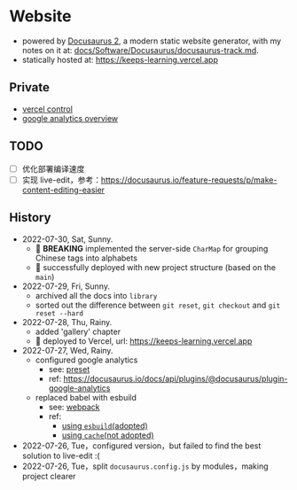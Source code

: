 # Website

- powered by [Docusaurus 2](https://docusaurus.io/), a modern static website generator, with my notes on it at: [docs/Software/Docusaurus/docusaurus-track.md](library/docs/Software/Docusaurus/docusaurus-track.md).
- statically hosted at: https://keeps-learning.vercel.app

## Private

- [vercel control](https://vercel.com/markshawn2020/docusaurus)
- [google analytics overview](https://analytics.google.com/analytics/web/#/p324822374/reports/reportinghub?params=_u.dateOption%3DthisWeekSatToToday)

## TODO

- [ ] 优化部署编译速度
- [ ] 实现 live-edit，参考：https://docusaurus.io/feature-requests/p/make-content-editing-easier

## History

- 2022-07-30, Sat, Sunny.
  - :rocket: **BREAKING** implemented the server-side `CharMap` for grouping Chinese tags into alphabets
  - :rocket: successfully deployed with new project structure (based on the `main`)
- 2022-07-29, Fri, Sunny.
  - archived all the docs into `library`
  - sorted out the difference between `git reset`, `git checkout` and `git reset --hard`
- 2022-07-28, Thu, Rainy.
  - added 'gallery' chapter
  - :rocket: deployed to Vercel, url: https://keeps-learning.vercel.app
- 2022-07-27, Wed, Rainy.
  - configured google analytics
    - see: [preset](./config/presets/index.js)
    - ref: https://docusaurus.io/docs/api/plugins/@docusaurus/plugin-google-analytics
  - replaced babel with esbuild
    - see: [webpack](./docusaurus.config.js)
    - ref:
      - [using `esbuild`(adopted)](https://github.com/facebook/docusaurus/issues/4765#issuecomment-841135926)
      - [using `cache`(not adopted)](https://stackoverflow.com/a/71599521/9422455)
- 2022-07-26, Tue，configured version，but failed to find the best solution to live-edit :(
- 2022-07-26, Tue，split `docusaurus.config.js` by modules，making project clearer
